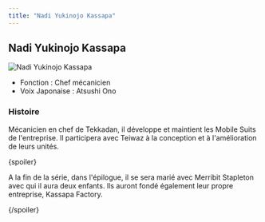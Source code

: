 ```yaml
---
title: "Nadi Yukinojo Kassapa"
---
```


Nadi Yukinojo Kassapa
---------------------


![Nadi Yukinojo Kassapa](/images/stories/saga/g-tekketsu-s2/persos/nadi-yukinojo-kassapa.png)


* Fonction : Chef mécanicien
* Voix Japonaise : Atsushi Ono


### Histoire


Mécanicien en chef de Tekkadan, il développe et maintient les Mobile Suits de l'entreprise. Il participera avec Teiwaz à la conception et à l'amélioration de leurs unités. 


{spoiler}


A la fin de la série, dans l'épilogue, il se sera marié avec Merribit Stapleton avec qui il aura deux enfants. Ils auront fondé également leur propre entreprise, Kassapa Factory.


{/spoiler}


